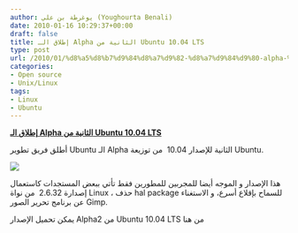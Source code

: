 ```yaml
---
author: يوغرطة بن علي (Youghourta Benali)
date: 2010-01-16 10:29:37+00:00
draft: false
title: إطلاق الـ Alpha الثانية من Ubuntu 10.04 LTS
type: post
url: /2010/01/%d8%a5%d8%b7%d9%84%d8%a7%d9%82-%d8%a7%d9%84%d9%80-alpha-%d8%a7%d9%84%d8%ab%d8%a7%d9%86%d9%8a%d8%a9-%d9%85%d9%86-ubuntu-10-04-lts/
categories:
- Open source
- Unix/Linux
tags:
- Linux
- Ubuntu
---
```


[**إطلاق الـ Alpha الثانية من Ubuntu 10.04 LTS**](https://www.it-scoop.com/2010/01/%d8%a5%d8%b7%d9%84%d8%a7%d9%82-%d8%a7%d9%84%d9%80-alpha-%d8%a7%d9%84%d8%ab%d8%a7%d9%86%d9%8a%d8%a9-%d9%85%d9%86-ubuntu-10-04-lts/)


أطلق فريق تطوير Ubuntu الـ Alpha الثانية للإصدار 10.04  من توزيعة Ubuntu.

[![](https://www.it-scoop.com/wp-content/uploads/2009/12/ubuntu-logo.jpg)
](https://www.it-scoop.com/2010/01/%d8%a5%d8%b7%d9%84%d8%a7%d9%82-%d8%a7%d9%84%d9%80-alpha-%d8%a7%d9%84%d8%ab%d8%a7%d9%86%d9%8a%d8%a9-%d9%85%d9%86-ubuntu-10-04-lts/)

هذا الإصدار و الموجه أيضا للمجربين للمطورين فقط تأتي ببعض المستجدات كاستعمال إصدارة 2.6.32  من نواة Linux ، حذف hal package للسماح بإقلاع أسرع، و الاستغناء عن برنامج تحرير الصور Gimp.

يمكن تحميل الإصدار Alpha2 من Ubuntu 10.04 LTS من هنا

